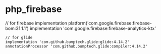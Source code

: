 # php_firebase

 // for firebase
    implementation platform('com.google.firebase:firebase-bom:31.1.1')
    implementation 'com.google.firebase:firebase-analytics-ktx'

    // for glide
    implementation 'com.github.bumptech.glide:glide:4.14.2'
    annotationProcessor 'com.github.bumptech.glide:compiler:4.14.2'
